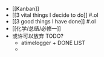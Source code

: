 - [[Kanban]]
- [[3 vital things I decide to do]] #.ol
- [[3 good things I have done]] #.ol
- [[化学/总结/必修一]]
- 或许可以放弃 TODO?
	- atimelogger + DONE LIST
	-